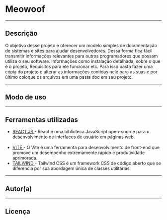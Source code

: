 # Meowoof
<hr>

<h2>Descrição</h2>

O objetivo desse projeto é oferecer um modelo simples de documentação de sistemas e sites para ajudar desenvolvedores. Dessa forma fica fácil transmitir informações relevantes para outros programadores que possam utiliza o seu software. Informações como instalação detalhada, sobre o que é o projeto, Requisitos para ele funcionar etc. Para isso basta fazer uma cópia do projeto e alterar as informações contidas nele para as suas e por último coloque os arquivos em uma pasta doc em seu projeto.

<hr>

<h2>Modo de uso</h2>

<hr>

<h2>Ferramentas utilizadas</h2>
<ul>
  <li><a href="https://react.dev/">REACT.JS </a>- React é uma biblioteca JavaScript open-source para o desenvolvimento de interfaces de usuário em páginas web.</li>
  <br>
  <li><a href="https://vitejs.dev/">VITE </a>- O Vite é uma ferramenta para desenvolvimento de front-end que promove um desempenho extremamente rápido e produtividade aprimorada.</li>
  <li><a href="https://tailwindcss.com/">TAILWIND </a>- Tailwind CSS é um framework CSS de código aberto que se diferencia por sua abordagem única de classes utilitárias.</li>
</ul>
<hr>

<h2>Autor(a)</h2>

<hr>

<h2>Licença</h2>

